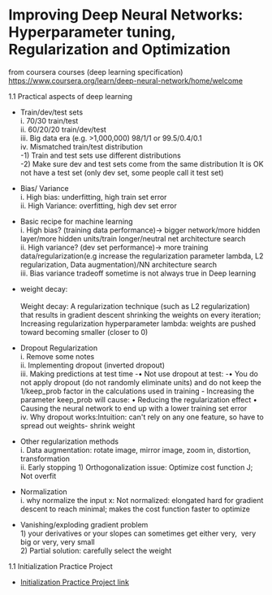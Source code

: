 # Improving Deep Neural Networks: Hyperparameter tuning, Regularization and Optimization
from coursera courses (deep learning specification)
https://www.coursera.org/learn/deep-neural-network/home/welcome

1.1 Practical aspects of deep learning
- Train/dev/test sets
			<br/>i. 70/30 train/test
			<br/>ii. 60/20/20 train/dev/test
			<br/>iii. Big data era (e.g. >1,000,000) 98/1/1 or 99.5/0.4/0.1
			<br/>iv. Mismatched train/test distribution
				<br/>-1) Train and test sets use different distributions
				<br/>-2) Make sure dev and test sets come from the same distribution
It is OK not have a test set (only dev set, some people call it test set)
- Bias/ Variance
			<br/>i. High bias: underfitting, high train set error
			<br/>ii. High Variance: overfitting, high dev set error

- Basic recipe for machine learning
			<br/>i. High bias? (training data performance)-> bigger network/more hidden layer/more hidden units/train longer/neutral net architecture search
			<br/>ii. High variance? (dev set performance)-> more training data/regularization(e.g increase the regularization parameter lambda, L2 regularization, Data augmentation)/NN architecture search
			<br/>iii. Bias variance tradeoff sometime is not always true in Deep learning
- weight decay: 		
  <br/>Weight decay: A regularization technique (such as L2 regularization) that results in gradient descent shrinking the weights on every iteration; Increasing regularization hyperparameter lambda: weights are pushed toward becoming smaller (closer to 0)

- Dropout Regularization
			 <br/>i. Remove some notes
			 <br/>ii. Implementing dropout (inverted dropout)
       	<br/>iii. Making predictions at test time
				-• Not use dropout at test:
				-• You do not apply dropout (do not randomly eliminate units) and do not keep the 1/keep_prob factor in the calculations used in training
				- Increasing the parameter keep_prob will cause:
					• Reducing the regularization effect
					• Causing the neural network to end up with a lower training set error
			<br/>iv. Why dropout works:Intuition: can't rely on any one feature, so have to spread out weights- shrink weight
      
- Other regularization methods
	<br/>i. Data augmentation: rotate image, mirror image, zoom in, distortion, transformation
	<br/>ii. Early stopping 
		1) Orthogonalization issue: Optimize cost function J; Not overfit

- Normalization
	<br/>i. why normalize the input x: Not normalized: elongated hard for gradient descent to reach minimal; makes the cost function faster to optimize

- Vanishing/exploding gradient problem
  <br/>	1) your derivatives or your slopes can sometimes get either very, 
				very big or very, very small
	<br/>2) Partial solution: carefully select the weight

1.1 Initialization Practice Project
 - [Initialization Practice Project link](Initialization.ipynb)
